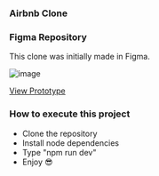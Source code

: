 ### Airbnb Clone

### Figma Repository
This clone was initially made in Figma.

![image](https://github.com/dannycastilloo/airbnb-clone/assets/76531494/c31481f7-ce1c-4188-ba1f-60da26dfe9dd)

<a href="https://www.figma.com/file/q9JnTGEKRAy3T0Sw3bK3PS/Airbnb-Clone?type=design&node-id=3%3A516&mode=design&t=5wsK5fAUDND2kmBM-1">View Prototype</a>

### How to execute this project
- Clone the repository
- Install node dependencies
- Type "npm run dev"
- Enjoy 😎
